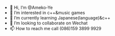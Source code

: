 - 👋 Hi, I’m @Ameko-Ye
- 👀 I’m interested in c++&music games
- 🌱 I’m currently learning Japanese(language)&c++
- 💞️ I’m looking to collaborate on Wechat
- 📫 How to reach me call (086)159 3899 9929

<!---
Ameko-Ye/Ameko-Ye is a ✨ special ✨ repository because its `README.md` (this file) appears on your GitHub profile.
You can click the Preview link to take a look at your changes.
--->
